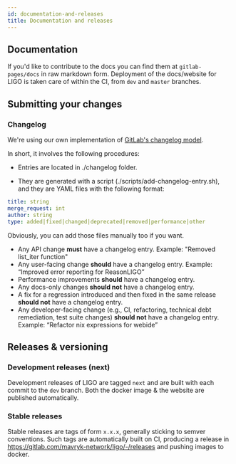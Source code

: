 ```yaml
---
id: documentation-and-releases
title: Documentation and releases
---
```



## Documentation

If you'd like to contribute to the docs you can find them at `gitlab-pages/docs` in raw markdown form.
Deployment of the docs/website for LIGO is taken care of within the CI, from `dev` and `master` branches.


## Submitting your changes

### Changelog

We're using our own implementation of [GitLab's changelog model](https://docs.gitlab.com/ee/development/changelog.html).

In short, it involves the following procedures:

- Entries are located in ./changelog folder.

- They are generated with a script (./scripts/add-changelog-entry.sh), and they are YAML files with the following format:
```yaml
title: string
merge_request: int
author: string
type: added|fixed|changed|deprecated|removed|performance|other
```
Obviously, you can add those files manually too if you want.

- Any API change **must** have a changelog entry. Example: "Removed list_iter function"
- Any user-facing change **should** have a changelog entry. Example: “Improved error reporting for ReasonLIGO”
- Performance improvements **should** have a changelog entry.
- Any docs-only changes **should not** have a changelog entry.
- A fix for a regression introduced and then fixed in the same release **should not**
have a changelog entry.
- Any developer-facing change (e.g., CI, refactoring, technical debt remediation,
test suite changes) **should not** have a changelog entry. Example: “Refactor nix expressions for webide”

## Releases & versioning

### Development releases (next)

Development releases of LIGO are tagged `next` and are built with each commit to the `dev` branch. Both the docker image & the website are published automatically.

### Stable releases

Stable releases are tags of form `x.x.x`, generally sticking to semver conventions. Such tags are automatically built on CI, producing a release in https://gitlab.com/mavryk-network/ligo/-/releases and pushing images to docker.
